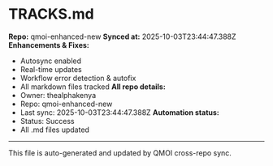 # TRACKS.md

**Repo:** qmoi-enhanced-new
**Synced at:** 2025-10-03T23:44:47.388Z
**Enhancements & Fixes:**
- Autosync enabled
- Real-time updates
- Workflow error detection & autofix
- All markdown files tracked
**All repo details:**
- Owner: thealphakenya
- Repo: qmoi-enhanced-new
- Last sync: 2025-10-03T23:44:47.388Z
**Automation status:**
- Status: Success
- All .md files updated
---
This file is auto-generated and updated by QMOI cross-repo sync.
